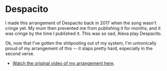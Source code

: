 # Despacito

I made this arrangement of Despacito back in 2017 when the song wasn't cringe
yet. My mum then prevented me from publishing it for months, and it was cringe
by the time I published it. This was so sad, Alexa play Despacito.

Ok, now that I've gotten the shitposting out of my system, I'm unironically
proud of my arrangement of this -- it slaps pretty hard, especially in the
second verse.

* [Watch the original video of my arrangement here](https://youtu.be/jkpwTc7JcA4).
